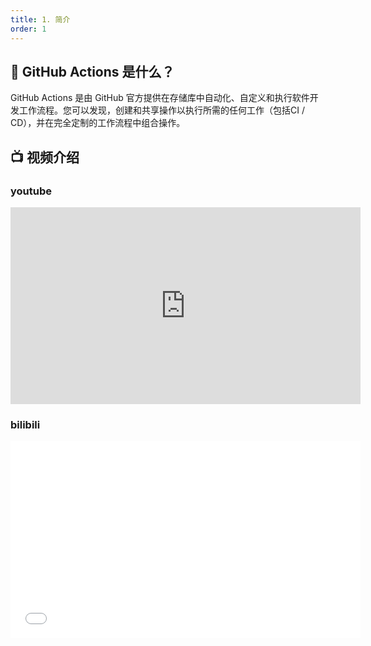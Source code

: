```yaml
---
title: 1. 简介
order: 1
---
```


## 🌈 GitHub Actions 是什么？

GitHub Actions 是由 GitHub 官方提供在存储库中自动化、自定义和执行软件开发工作流程。您可以发现，创建和共享操作以执行所需的任何工作（包括CI / CD），并在完全定制的工作流程中组合操作。

## 📺 视频介绍

### youtube

<iframe width="560" height="315" src="https://www.youtube.com/embed/cP0I9w2coGU" frameborder="0" allow="accelerometer; autoplay; clipboard-write; encrypted-media; gyroscope; picture-in-picture" allowfullscreen></iframe>

### bilibili

<iframe width="560" height="315" src="//player.bilibili.com/player.html?aid=799976338&bvid=BV1Qy4y1b7HL&cid=320577670&page=1" scrolling="no" border="0" frameborder="no" framespacing="0" allowfullscreen="true"> </iframe>
